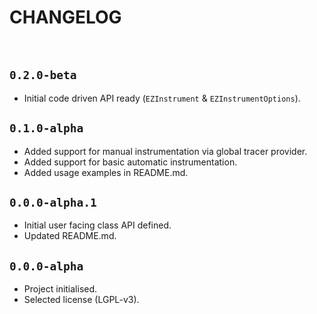 # CHANGELOG

<br/>

## `0.2.0-beta`
- Initial code driven API ready (`EZInstrument` & `EZInstrumentOptions`).

## `0.1.0-alpha`
- Added support for manual instrumentation via global tracer provider.
- Added support for basic automatic instrumentation.
- Added usage examples in README.md.

## `0.0.0-alpha.1`
- Initial user facing class API defined.
- Updated README.md.

## `0.0.0-alpha`
- Project initialised.
- Selected license (LGPL-v3).